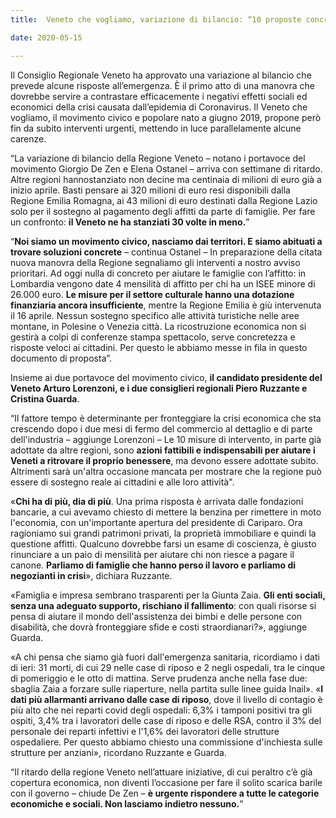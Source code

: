 ```yaml
---  
title:  Veneto che vogliamo, variazione di bilancio: “10 proposte concrete perché nessuno rimanga indietro."

date: 2020-05-15

---
```


  

Il Consiglio Regionale Veneto ha approvato una variazione al bilancio che prevede alcune risposte all’emergenza. È il primo atto di una manovra che dovrebbe servire a contrastare efficacemente i negativi effetti sociali ed economici della crisi causata dall’epidemia di Coronavirus. Il Veneto che vogliamo, il movimento civico e popolare nato a giugno 2019, propone però fin da subito interventi urgenti, mettendo in luce parallelamente alcune carenze.

  

“La variazione di bilancio della Regione Veneto – notano i portavoce del movimento Giorgio De Zen e Elena Ostanel – arriva con settimane di ritardo. Altre regioni hannostanziato non decine ma centinaia di milioni di euro già a inizio aprile. Basti pensare ai 320 milioni di euro resi disponibili dalla Regione Emilia Romagna, ai 43 milioni di euro destinati dalla Regione Lazio solo per il sostegno al pagamento degli affitti da parte di famiglie. Per fare un confronto:  **il Veneto ne ha stanziati 30 volte in meno.**”

  

“**Noi siamo un movimento civico, nasciamo dai territori. E siamo abituati a trovare soluzioni concrete** – continua Ostanel – In preparazione della citata nuova manovra della Regione segnaliamo gli interventi a nostro avviso prioritari. Ad oggi nulla di concreto per aiutare le famiglie con l’affitto: in Lombardia vengono date 4 mensilità di affitto per chi ha un ISEE minore di 26.000 euro.  **Le misure per il settore culturale hanno una dotazione finanziaria ancora insufficiente**, mentre la Regione Emilia è giù intervenuta il 16 aprile. Nessun sostegno specifico alle attività turistiche nelle aree montane, in Polesine o Venezia città. La ricostruzione economica non si gestirà a colpi di conferenze stampa spettacolo, serve concretezza e risposte veloci ai cittadini. Per questo le abbiamo messe in fila in questo documento di proposta”.

  

Insieme ai due portavoce del movimento civico, **il candidato presidente del Veneto Arturo Lorenzoni, e i due consiglieri regionali Piero Ruzzante e Cristina Guarda**.

  

“Il fattore tempo è determinante per fronteggiare la crisi economica che sta crescendo dopo i due mesi di fermo del commercio al dettaglio e di parte dell'industria – aggiunge Lorenzoni – Le 10 misure di intervento, in parte già adottate da altre regioni, sono **azioni fattibili e indispensabili per aiutare i Veneti a ritrovare il proprio benessere**, ma devono essere adottate subito. Altrimenti sarà un'altra occasione mancata per mostrare che la regione può essere di sostegno reale ai cittadini e alle loro attività".

  

«**Chi ha di più, dia di più**. Una prima risposta è arrivata dalle fondazioni bancarie, a cui avevamo chiesto di mettere la benzina per rimettere in moto l'economia, con un'importante apertura del presidente di Cariparo. Ora ragioniamo sui grandi patrimoni privati, la proprietà immobiliare e quindi la questione affitti. Qualcuno dovrebbe farsi un esame di coscienza, è giusto rinunciare a un paio di mensilità per aiutare chi non riesce a pagare il canone.  **Parliamo di famiglie che hanno perso il lavoro e parliamo di negozianti in crisi**», dichiara Ruzzante.

  

«Famiglia e impresa sembrano trasparenti per la Giunta Zaia. **Gli enti sociali, senza una adeguato supporto, rischiano il fallimento**: con quali risorse si pensa di aiutare il mondo dell'assistenza dei bimbi e delle persone con disabilità, che dovrà fronteggiare sfide e costi straordianari?», aggiunge Guarda.

  

«A chi pensa che siamo già fuori dall'emergenza sanitaria, ricordiamo i dati di ieri: 31 morti, di cui 29 nelle case di riposo e 2 negli ospedali, tra le cinque di pomeriggio e le otto di mattina. Serve prudenza anche nella fase due: sbaglia Zaia a forzare sulle riaperture, nella partita sulle linee guida Inail». «**I dati più allarmanti arrivano dalle case di riposo**, dove il livello di contagio è più alto che nei reparti covid degli ospedali: 6,3% i tamponi positivi tra gli ospiti, 3,4% tra i lavoratori delle case di riposo e delle RSA, contro il 3% del personale dei reparti infettivi e l'1,6% dei lavoratori delle strutture ospedaliere. Per questo abbiamo chiesto una commissione d'inchiesta sulle strutture per anziani», ricordano Ruzzante e Guarda.

  

“Il ritardo della regione Veneto nell’attuare iniziative, di cui peraltro c’è già copertura economica, non diventi l’occasione per fare il solito scarica barile con il governo – chiude De Zen –  **è urgente rispondere a tutte le categorie economiche e sociali. Non lasciamo indietro nessuno.**”